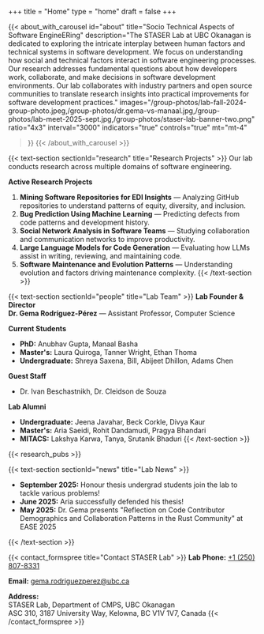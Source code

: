 +++
title = "Home"
type  = "home"
draft = false
+++

<!-- Showcase demo (kept commented)
{{< showcase-section
    title="Showcase section"
    subtitle="Subtitle - coming from <code>home.md</code>"
    buttonText="Email"
    description="<strong>Strong</strong>, <em>italic</em> and normal text. This comes from <a href='https://github.com/zetxek/adritian-demo/blob/main/content/home/home.md?plain=1'><code>home.md</code></a>, using the <code>showcase-section</code> shortcode."
    imgSrc="/images/showcase/showcase.png"
    imgScale="0.5"
>}}
{{< /showcase-section >}}
-->


{{< about_with_carousel
    id="about"
    title="Socio Technical Aspects of Software EngineERing"
    description="The STASER Lab at UBC Okanagan is dedicated to exploring the intricate interplay between human factors and technical systems in software development. We focus on understanding how social and technical factors interact in software engineering processes. Our research addresses fundamental questions about how developers work, collaborate, and make decisions in software development environments. Our lab collaborates with industry partners and open source communities to translate research insights into practical improvements for software development practices."
    images="/group-photos/lab-fall-2024-group-photo.jpeg,/group-photos/dr.gema-vs-manaal.jpg,/group-photos/lab-meet-2025-sept.jpg,/group-photos/staser-lab-banner-two.png"
    ratio="4x3"
    interval="3000"
    indicators="true"
    controls="true"
    mt="mt-4"   
>}}
{{< /about_with_carousel >}}



{{< text-section sectionId="research" title="Research Projects" >}}
Our lab conducts research across multiple domains of software engineering.

**Active Research Projects**
1. **Mining Software Repositories for EDI Insights** — Analyzing GitHub repositories to understand patterns of equity, diversity, and inclusion.
2. **Bug Prediction Using Machine Learning** — Predicting defects from code patterns and development history.
3. **Social Network Analysis in Software Teams** — Studying collaboration and communication networks to improve productivity.
4. **Large Language Models for Code Generation** — Evaluating how LLMs assist in writing, reviewing, and maintaining code.
5. **Software Maintenance and Evolution Patterns** — Understanding evolution and factors driving maintenance complexity.
{{< /text-section >}}

{{< text-section sectionId="people" title="Lab Team" >}}
**Lab Founder & Director**  
**Dr. Gema Rodríguez-Pérez** — Assistant Professor, Computer Science  


**Current Students**  
- **PhD:** Anubhav Gupta, Manaal Basha  
- **Master's:** Laura Quiroga, Tanner Wright, Ethan Thoma  
- **Undergraduate:** Shreya Saxena, Bill, Abijeet Dhillon, Adams Chen

**Guest Staff**  
- Dr. Ivan Beschastnikh, Dr. Cleidson de Souza

**Lab Alumni**  
- **Undergraduate:** Jeena Javahar, Beck Corkle, Divya Kaur  
- **Master's:** Aria Saeidi, Rohit Dandamudi, Pragya Bhandari  
- **MITACS:** Lakshya Karwa, Tanya, Srutanik Bhaduri
{{< /text-section >}}

{{< research_pubs >}}



{{< text-section sectionId="news" title="Lab News" >}}
- **September 2025:** Honour thesis undergrad students join the lab to tackle various problems!
- **June 2025:** Aria successfully defended his thesis!
- **May 2025:** Dr. Gema presents "Reflection on Code Contributor Demographics and Collaboration Patterns in the Rust Community" at EASE 2025


{{< /text-section >}}

{{< contact_formspree title="Contact STASER Lab" >}}
**Lab Phone:** [+1 (250) 807-8331](tel:+12508078331)  

**Email:** [gema.rodriguezperez@ubc.ca](mailto:gema.rodriguezperez@ubc.ca)  

**Address:**  
STASER Lab, Department of CMPS, UBC Okanagan  
ASC 310, 3187 University Way, Kelowna, BC V1V 1V7, Canada
{{< /contact_formspree >}}




